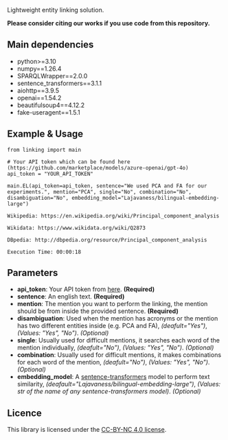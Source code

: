Lightweight entity linking solution.

**Please consider citing our works if you use code from this repository.**

## Main dependencies
* python>=3.10
* numpy==1.26.4
* SPARQLWrapper==2.0.0
* sentence_transformers==3.1.1
* aiohttp==3.9.5
* openai==1.54.2
* beautifulsoup4==4.12.2
* fake-useragent==1.5.1

## Example & Usage

```
from linking import main

# Your API token which can be found here (https://github.com/marketplace/models/azure-openai/gpt-4o)
api_token = "YOUR_API_TOKEN"

main.EL(api_token=api_token, sentence="We used PCA and FA for our experiments.", mention="PCA", single="No", combination="No", disambiguation="No", embedding_model="Lajavaness/bilingual-embedding-large")
```

```
Wikipedia: https://en.wikipedia.org/wiki/Principal_component_analysis

Wikidata: https://www.wikidata.org/wiki/Q2873

DBpedia: http://dbpedia.org/resource/Principal_component_analysis

Execution Time: 00:00:18
```

## Parameters
* **api_token**: Your API token from [here](https://github.com/marketplace/models/azure-openai/gpt-4o). **(Required)**  
* **sentence**: An english text. **(Required)**  
* **mention**: The mention you want to perform the linking, the mention should be from inside the provided sentence. **(Required)**
* **disambiguation**: Used when the mention has acronyms or the mention has two different entities inside (e.g. PCA and FA), *(deafult="Yes")*, *(Values: "Yes", "No")*. *(Optional)*   
* **single**: Usually used for difficult mentions, it searches each word of the mention individually, *(deafult="No")*, *(Values: "Yes", "No")*. *(Optional)*  
* **combination**: Usually used for difficult mentions, it makes combinations for each word of the mention, *(deafult="No")*, *(Values: "Yes", "No")*. *(Optional)*  
* **embedding_model**: A [sentence-transformers](https://sbert.net/) model to perform text similarity, *(deafault="Lajavaness/bilingual-embedding-large")*, *(Values: str of the name of any sentence-transformers model)*. *(Optional)*

## Licence
This library is licensed under the [CC-BY-NC 4.0 license](https://creativecommons.org/licenses/by-nc/4.0/).